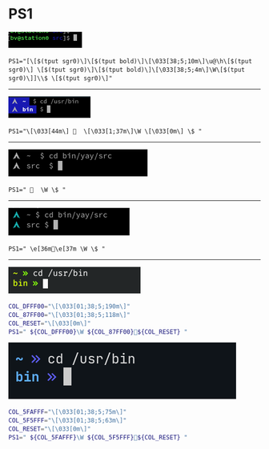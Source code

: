 # PS1

![PS1](1.png)

`PS1="[\[$(tput sgr0)\]\[$(tput bold)\]\[\033[38;5;10m\]\u@\h\[$(tput sgr0)\] \[$(tput sgr0)\]\[$(tput bold)\]\[\033[38;5;4m\]\W\[$(tput sgr0)\]]\\$ \[$(tput sgr0)\]"`

---

![PS1](2.png)

`PS1="\[\033[44m\]   \[\033[1;37m\]\W \[\033[0m\] \$ "`

---

![PS1](3.png)

`PS1="   \W \$ "`

---

![PS1](4.png)

`PS1=" \e[36m\e[37m \W \$ "`

---

![PS1](5.png)

```bash
COL_DFFF00="\[\033[01;38;5;190m\]"
COL_87FF00="\[\033[01;38;5;118m\]"
COL_RESET="\[\033[0m\]"
PS1=" ${COL_DFFF00}\W ${COL_87FF00}${COL_RESET} "
```
![PS1](6.png)

```bash
COL_5FAFFF="\[\033[01;38;5;75m\]"
COL_5F5FFF="\[\033[01;38;5;63m\]"
COL_RESET="\[\033[0m\]"
PS1=" ${COL_5FAFFF}\W ${COL_5F5FFF}${COL_RESET} "
```
